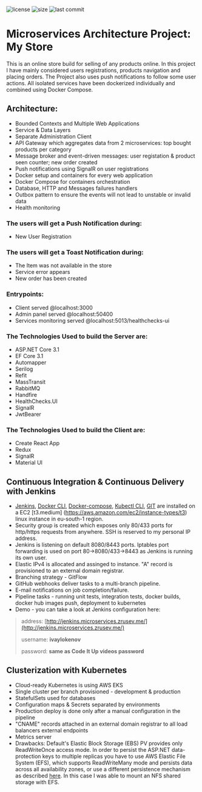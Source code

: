  ![license](https://img.shields.io/github/license/zrusev/microservices-architecture.svg) ![size](https://img.shields.io/github/repo-size/zrusev/microservices-architecture.svg) ![last commit](https://img.shields.io/github/last-commit/zrusev/microservices-architecture.svg)

# Microservices Architecture Project: My Store
This is an online store build for selling of any products online.
In this project I have mainly considered users registrations, products navigation and placing orders.
The Project also uses push notifications to follow some user actions.
All isolated services have been dockerized individually and combined using Docker Compose.

## Architecture:
- Bounded Contexts and Multiple Web Applications
- Service & Data Layers
- Separate Administration Client
- API Gateway which aggregates data from 2 microservices: top bought products per category
- Message broker and event-driven messages: user registation & product seen counter; new order created
- Push notifications using SignalR on user registrations
- Docker setup and containers for every web application
- Docker Compose for containers orchestration
- Database, HTTP and Messages failures handlers
- Outbox pattern to ensure the events will not lead to unstable or invalid data
- Health monitoring

### The users will get a Push Notification during:
- New User Registration
### The users will get a Toast Notification during:
- The Item was not available in the store
- Service error appears
- New order has been created

### Entrypoints:
- Client served @localhost:3000
- Admin panel served @localhost:50400
- Services monitoring served @localhost:5013/healthchecks-ui

### The Technologies Used to build the Server are:
- ASP.NET Core 3.1
- EF Core 3.1
- Automapper
- Serilog
- Refit
- MassTransit
- RabbitMQ
- Handfire
- HealthChecks.UI
- SignalR
- JwtBearer

### The Technologies Used to build the Client are:
- Create React App
- Redux
- SignalR
- Material UI

## Continuous Integration & Continuous Delivery with Jenkins
- [Jenkins](https://www.jenkins.io/), [Docker CLI](https://docs.docker.com/engine/reference/commandline/docker/), [Docker-compose](https://docs.docker.com/compose/), [Kubectl CLI](https://kubernetes.io/docs/reference/kubectl/overview/), [GIT](https://git-scm.com/) are installed on a EC2 [t3.medium] (https://aws.amazon.com/ec2/instance-types/t3) linux instance in eu-south-1 region.
- Security group is created which exposes only 80/433 ports for http/https requests from anywhere. SSH is reserved to my personal IP address.
- Jenkins is listening on default 8080/8443 ports. Iptables port forwarding is used on port 80->8080/433->8443 as Jenkins is running its own user.
- Elastic IPv4 is allocated and assinged to instance. "A" record is provisioned to an external domain registrar.
- Branching strategy - GitFlow
- GitHub webhooks deliver tasks to a multi-branch pipeline.
- E-mail notifications on job completion/failure.
- Pipeline tasks - running unit tests, integration tests, docker builds, docker hub images push, deployment to kubernetes
- Demo - you can take a look at Jenkins configuration here:
> address: [http://jenkins.microservices.zrusev.me/](http://jenkins.microservices.zrusev.me/)
>
> username: **ivaylokenov**
>
> password: **same as Code It Up videos password**

## Clusterization with Kubernetes
- Cloud-ready Kubernetes is using AWS EKS
- Single cluster per branch provisioned - development & production
- StatefulSets used for databases
- Configuration maps & Secrets separated by environments
- Production deploy is done only after a manual configuration in the pipeline
- "CNAME" records attached in an external domain registrar to all load balancers external endpoints
- Metrics server
- Drawbacks: Default's Elastic Block Storage (EBS) PV provides only ReadWriteOnce access mode. In order to persist the ASP.NET data-protection keys to multiple replicas you have to use AWS Elastic File System (EFS), which supports ReadWriteMany mode and persists data across all availability zones, or use a different persistence mechanism as described [here](https://docs.microsoft.com/en-us/aspnet/core/security/data-protection/implementation/key-storage-providers?view=aspnetcore-5.0&tabs=visual-studio). In this case I was able to mount an NFS shared storage with EFS.
